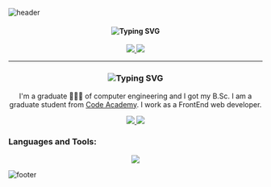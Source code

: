 ![header](https://capsule-render.vercel.app/api?type=waving&color=gradient&height=230&section=header&text=Hi%20there%20%F0%9F%91%8B&fontSize=90)

<div align="center">
  <h4 align="center">
  <img src="https://readme-typing-svg.demolab.com?font=Fira+Code&pause=1000&center=true&vCenter=true&width=435&lines=%F0%9F%91%A8%F0%9F%8F%BB%E2%80%8D%F0%9F%8E%93+Computer+Engineer++%F0%9F%91%A8%F0%9F%8F%BB%E2%80%8D%F0%9F%8E%93;FullStack+Developer;ReactJs+Developer" alt="Typing SVG" />
  </h4>
   <p align="center">
     <a href="mailto:ahmedqeshta1999@gmail.com">
      <img src="https://img.shields.io/badge/Gmail-D14836?style=for-the-badge&logo=gmail&logoColor=white" />
    </a>
        <a href="https://linktr.ee/ahmedqeshta">
      <img src="https://img.shields.io/badge/linktree-39E09B?style=for-the-badge&logo=linktree&logoColor=white" />
    </a>
</p>
  
</div>

------------------------------------------------------------------------------------------

<h3 align="center">
<img src="https://readme-typing-svg.demolab.com?font=Fira+Code&pause=1000&color=36F7CE&center=true&vCenter=true&width=435&lines=%F0%9F%99%8F+About+Me+%F0%9F%99%8F" alt="Typing SVG" />
</h3>

<p align="center">
I'm a graduate 👨🏻‍🎓 of computer engineering and I got my B.Sc. I am a graduate student from  <a href="https://github.com/gazaskygeeks">Code Academy</a>. I work as a FrontEnd web developer.
</p>

<p align="center">
     <a href="#age">
      <img src="https://img.shields.io/badge/age-23-blue" />
    </a>
        <a href="#living">
      <img src="https://img.shields.io/badge/living-Palestine-3c9" />
    </a>
</p>

### Languages and Tools:
<p align="center">
  <a href="https://github.com/AhmedQeshta">
    <img src="https://skillicons.dev/icons?perline=18&i=vscode,js,html,css,sass,ts,react,nextjs,styledcomponents,redux,jest,jquery,laravel,md,nestjs,nodejs,express,php,tailwind,bootstrap,codepen,d3,discord,figma,xd,firebase,bash,powershell,git,github,heroku,netlify,mongodb,mysql,postgres" />
  </a>
</p>



![footer](https://capsule-render.vercel.app/api?type=waving&color=gradient&height=150&section=footer)
